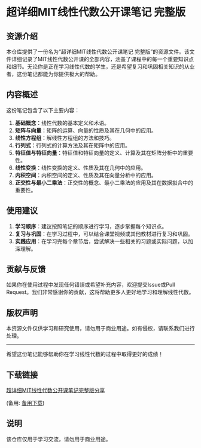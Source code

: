 # 超详细MIT线性代数公开课笔记 完整版

## 资源介绍

本仓库提供了一份名为“超详细MIT线性代数公开课笔记 完整版”的资源文件。该文件详细记录了MIT线性代数公开课的全部内容，涵盖了课程中的每一个重要知识点和细节。无论你是正在学习线性代数的学生，还是希望复习和巩固相关知识的从业者，这份笔记都能为你提供极大的帮助。

## 内容概述

这份笔记包含了以下主要内容：

1. **基础概念**：线性代数的基本定义和术语。
2. **矩阵与向量**：矩阵的运算、向量的性质及其在几何中的应用。
3. **线性方程组**：解线性方程组的方法和技巧。
4. **行列式**：行列式的计算方法及其在矩阵中的应用。
5. **特征值与特征向量**：特征值和特征向量的定义、计算及其在矩阵分析中的重要性。
6. **线性变换**：线性变换的定义、性质及其在几何中的应用。
7. **内积空间**：内积空间的定义、性质及其在向量分析中的应用。
8. **正交性与最小二乘法**：正交性的概念、最小二乘法的应用及其在数据拟合中的重要性。

## 使用建议

1. **学习顺序**：建议按照笔记的顺序进行学习，逐步掌握每个知识点。
2. **复习与巩固**：在学习过程中，可以结合课堂视频或其他教材进行复习和巩固。
3. **实践应用**：在学习完每个章节后，尝试解决一些相关的习题或实际问题，以加深理解。

## 贡献与反馈

如果你在使用过程中发现任何错误或希望补充内容，欢迎提交Issue或Pull Request。我们非常感谢你的贡献，这将帮助更多人更好地学习和理解线性代数。

## 版权声明

本资源文件仅供学习和研究使用，请勿用于商业用途。如有侵权，请联系我们进行处理。

---

希望这份笔记能够帮助你在学习线性代数的过程中取得更好的成绩！

## 下载链接
[超详细MIT线性代数公开课笔记完整版分享](https://pan.quark.cn/s/9fbef939cb16) 

(备用: [备用下载](https://pan.baidu.com/s/1b-U5uHRgzlpQkhz3n4Y3Vg?pwd=1234))

## 说明

该仓库仅用于学习交流，请勿用于商业用途。
